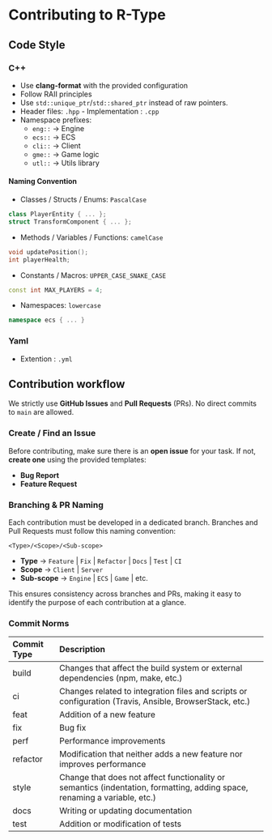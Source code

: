 # Contributing to R-Type

## Code Style

### C++
 - Use **clang-format** with the provided configuration
 - Follow RAII principles
 - Use `std::unique_ptr`/`std::shared_ptr` instead of raw pointers.
 - Header files: `.hpp` - Implementation : `.cpp`
 - Namespace prefixes:
   - `eng::` → Engine
   - `ecs::` → ECS
   - `cli::` → Client
   - `gme::` → Game logic
   - `utl::` → Utils library

#### Naming Convention 
- Classes / Structs / Enums: `PascalCase`
```cpp
class PlayerEntity { ... };
struct TransformComponent { ... };
```
- Methods / Variables / Functions: `camelCase`
```cpp
void updatePosition();
int playerHealth;
```
- Constants / Macros: `UPPER_CASE_SNAKE_CASE`
```cpp
const int MAX_PLAYERS = 4;
```
- Namespaces: `lowercase`
```cpp
namespace ecs { ... }
```

### Yaml
- Extention : `.yml`

## Contribution workflow
We strictly use **GitHub Issues** and **Pull Requests** (PRs).
No direct commits to `main` are allowed.

### Create / Find an Issue
Before contributing, make sure there is an **open issue** for your task.
If not, **create one** using the provided templates:

- **Bug Report**
- **Feature Request**

### Branching & PR Naming
Each contribution must be developed in a dedicated branch.
Branches and Pull Requests must follow this naming convention:
```
<Type>/<Scope>/<Sub-scope>
```
- **Type** → `Feature` | `Fix` | `Refactor` | `Docs` | `Test` | `CI`
- **Scope** → `Client` | `Server`
- **Sub-scope** → `Engine` | `ECS` | `Game` | etc.

This ensures consistency across branches and PRs, making it easy to identify the purpose of each contribution at a glance.

### Commit Norms
| Commit Type | Description                                                                                                               |
|:------------|:--------------------------------------------------------------------------------------------------------------------------|
| build       | Changes that affect the build system or external dependencies (npm, make, etc.)                                           |
| ci          | Changes related to integration files and scripts or configuration (Travis, Ansible, BrowserStack, etc.)                   |
| feat        | Addition of a new feature                                                                                                 |
| fix         | Bug fix                                                                                                                   |
| perf        | Performance improvements                                                                                                  |
| refactor    | Modification that neither adds a new feature nor improves performance                                                     |
| style       | Change that does not affect functionality or semantics (indentation, formatting, adding space, renaming a variable, etc.) |
| docs        | Writing or updating documentation                                                                                         |
| test        | Addition or modification of tests                                                                                         |